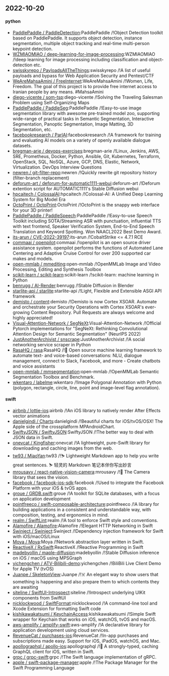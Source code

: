 ## 2022-10-20

#### python
* [PaddlePaddle / PaddleDetection](https://github.com/PaddlePaddle/PaddleDetection):PaddlePaddle /!Object Detection toolkit based on PaddlePaddle. It supports object detection, instance segmentation, multiple object tracking and real-time multi-person keypoint detection.
* [WZMIAOMIAO / deep-learning-for-image-processing](https://github.com/WZMIAOMIAO/deep-learning-for-image-processing):WZMIAOMIAO /!deep learning for image processing including classification and object-detection etc.
* [swisskyrepo / PayloadsAllTheThings](https://github.com/swisskyrepo/PayloadsAllTheThings):swisskyrepo /!A list of useful payloads and bypass for Web Application Security and Pentest/CTF
* [WeAreMahsaAmini / FreeInternet](https://github.com/WeAreMahsaAmini/FreeInternet):WeAreMahsaAmini /!Women, Life, Freedom. The goal of this project is to provide free internet access to Iranian people by any means. #MahsaAmini
* [diego-vicente / som-tsp](https://github.com/diego-vicente/som-tsp):diego-vicente /!Solving the Traveling Salesman Problem using Self-Organizing Maps
* [PaddlePaddle / PaddleSeg](https://github.com/PaddlePaddle/PaddleSeg):PaddlePaddle /!Easy-to-use image segmentation library with awesome pre-trained model zoo, supporting wide-range of practical tasks in Semantic Segmentation, Interactive Segmentation, Panoptic Segmentation, Image Matting, 3D Segmentation, etc.
* [facebookresearch / ParlAI](https://github.com/facebookresearch/ParlAI):facebookresearch /!A framework for training and evaluating AI models on a variety of openly available dialogue datasets.
* [bregman-arie / devops-exercises](https://github.com/bregman-arie/devops-exercises):bregman-arie /!Linux, Jenkins, AWS, SRE, Prometheus, Docker, Python, Ansible, Git, Kubernetes, Terraform, OpenStack, SQL, NoSQL, Azure, GCP, DNS, Elastic, Network, Virtualization. DevOps Interview Questions
* [newren / git-filter-repo](https://github.com/newren/git-filter-repo):newren /!Quickly rewrite git repository history (filter-branch replacement)
* [deforum-art / deforum-for-automatic1111-webui](https://github.com/deforum-art/deforum-for-automatic1111-webui):deforum-art /!Deforum extention script for AUTOMATIC1111's Stable Diffusion webui
* [hpcaitech / ColossalAI](https://github.com/hpcaitech/ColossalAI):hpcaitech /!Colossal-AI: A Unified Deep Learning System for Big Model Era
* [OctoPrint / OctoPrint](https://github.com/OctoPrint/OctoPrint):OctoPrint /!OctoPrint is the snappy web interface for your 3D printer!
* [PaddlePaddle / PaddleSpeech](https://github.com/PaddlePaddle/PaddleSpeech):PaddlePaddle /!Easy-to-use Speech Toolkit including SOTA/Streaming ASR with punctuation, influential TTS with text frontend, Speaker Verification System, End-to-End Speech Translation and Keyword Spotting. Won NAACL2022 Best Demo Award.
* [its-arun / CVE-2022-39197](https://github.com/its-arun/CVE-2022-39197):its-arun /!CobaltStrike <= 4.7.1 RCE
* [commaai / openpilot](https://github.com/commaai/openpilot):commaai /!openpilot is an open source driver assistance system. openpilot performs the functions of Automated Lane Centering and Adaptive Cruise Control for over 200 supported car makes and models.
* [open-mmlab / mmediting](https://github.com/open-mmlab/mmediting):open-mmlab /!OpenMMLab Image and Video Processing, Editing and Synthesis Toolbox
* [scikit-learn / scikit-learn](https://github.com/scikit-learn/scikit-learn):scikit-learn /!scikit-learn: machine learning in Python
* [benrugg / AI-Render](https://github.com/benrugg/AI-Render):benrugg /!Stable Diffusion in Blender
* [starlite-api / starlite](https://github.com/starlite-api/starlite):starlite-api /!Light, Flexible and Extensible ASGI API framework
* [demisto / content](https://github.com/demisto/content):demisto /!Demisto is now Cortex XSOAR. Automate and orchestrate your Security Operations with Cortex XSOAR's ever-growing Content Repository. Pull Requests are always welcome and highly appreciated!
* [Visual-Attention-Network / SegNeXt](https://github.com/Visual-Attention-Network/SegNeXt):Visual-Attention-Network /!Official Pytorch implementations for "SegNeXt: Rethinking Convolutional Attention Design for Semantic Segmentation" (NeurIPS 2022)
* [JustAnotherArchivist / snscrape](https://github.com/JustAnotherArchivist/snscrape):JustAnotherArchivist /!A social networking service scraper in Python
* [RasaHQ / rasa](https://github.com/RasaHQ/rasa):RasaHQ /!💬
Open source machine learning framework to automate text- and voice-based conversations: NLU, dialogue management, connect to Slack, Facebook, and more - Create chatbots and voice assistants
* [open-mmlab / mmsegmentation](https://github.com/open-mmlab/mmsegmentation):open-mmlab /!OpenMMLab Semantic Segmentation Toolbox and Benchmark.
* [wkentaro / labelme](https://github.com/wkentaro/labelme):wkentaro /!Image Polygonal Annotation with Python (polygon, rectangle, circle, line, point and image-level flag annotation).

#### swift
* [airbnb / lottie-ios](https://github.com/airbnb/lottie-ios):airbnb /!An iOS library to natively render After Effects vector animations
* [danielgindi / Charts](https://github.com/danielgindi/Charts):danielgindi /!Beautiful charts for iOS/tvOS/OSX! The Apple side of the crossplatform MPAndroidChart.
* [SwiftyJSON / SwiftyJSON](https://github.com/SwiftyJSON/SwiftyJSON):SwiftyJSON /!The better way to deal with JSON data in Swift.
* [onevcat / Kingfisher](https://github.com/onevcat/Kingfisher):onevcat /!A lightweight, pure-Swift library for downloading and caching images from the web.
* [tw93 / MiaoYan](https://github.com/tw93/MiaoYan):tw93 /!⛷
Lightweight Markdown app to help you write great sentences.
⛷
轻灵的 Markdown 笔记本伴你写出妙言
* [mrousavy / react-native-vision-camera](https://github.com/mrousavy/react-native-vision-camera):mrousavy /!📸
The Camera library that sees the vision.
* [facebook / facebook-ios-sdk](https://github.com/facebook/facebook-ios-sdk):facebook /!Used to integrate the Facebook Platform with your iOS & tvOS apps.
* [groue / GRDB.swift](https://github.com/groue/GRDB.swift):groue /!A toolkit for SQLite databases, with a focus on application development
* [pointfreeco / swift-composable-architecture](https://github.com/pointfreeco/swift-composable-architecture):pointfreeco /!A library for building applications in a consistent and understandable way, with composition, testing, and ergonomics in mind.
* [realm / SwiftLint](https://github.com/realm/SwiftLint):realm /!A tool to enforce Swift style and conventions.
* [Alamofire / Alamofire](https://github.com/Alamofire/Alamofire):Alamofire /!Elegant HTTP Networking in Swift
* [Swinject / Swinject](https://github.com/Swinject/Swinject):Swinject /!Dependency injection framework for Swift with iOS/macOS/Linux
* [Moya / Moya](https://github.com/Moya/Moya):Moya /!Network abstraction layer written in Swift.
* [ReactiveX / RxSwift](https://github.com/ReactiveX/RxSwift):ReactiveX /!Reactive Programming in Swift
* [madebyollin / maple-diffusion](https://github.com/madebyollin/maple-diffusion):madebyollin /!Stable Diffusion inference on iOS / macOS using MPSGraph
* [yichengchen / ATV-Bilibili-demo](https://github.com/yichengchen/ATV-Bilibili-demo):yichengchen /!BiliBili Live Client Demo for Apple TV (tvOS)
* [Juanpe / SkeletonView](https://github.com/Juanpe/SkeletonView):Juanpe /!☠️
An elegant way to show users that something is happening and also prepare them to which contents they are awaiting
* [siteline / SwiftUI-Introspect](https://github.com/siteline/SwiftUI-Introspect):siteline /!Introspect underlying UIKit components from SwiftUI
* [nicklockwood / SwiftFormat](https://github.com/nicklockwood/SwiftFormat):nicklockwood /!A command-line tool and Xcode Extension for formatting Swift code
* [kishikawakatsumi / KeychainAccess](https://github.com/kishikawakatsumi/KeychainAccess):kishikawakatsumi /!Simple Swift wrapper for Keychain that works on iOS, watchOS, tvOS and macOS.
* [aws-amplify / amplify-swift](https://github.com/aws-amplify/amplify-swift):aws-amplify /!A declarative library for application development using cloud services.
* [RevenueCat / purchases-ios](https://github.com/RevenueCat/purchases-ios):RevenueCat /!In-app purchases and subscriptions made easy. Support for iOS, iPadOS, watchOS, and Mac.
* [apollographql / apollo-ios](https://github.com/apollographql/apollo-ios):apollographql /!📱
A strongly-typed, caching GraphQL client for iOS, written in Swift.
* [grpc / grpc-swift](https://github.com/grpc/grpc-swift):grpc /!The Swift language implementation of gRPC.
* [apple / swift-package-manager](https://github.com/apple/swift-package-manager):apple /!The Package Manager for the Swift Programming Language
